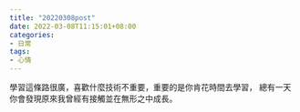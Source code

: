 ```yaml
---
title: "20220308post"
date: 2022-03-08T11:15:01+08:00
categories:
- 日常
tags:
- 心情
---
```


學習這條路很廣，喜歡什麼技術不重要，重要的是你肯花時間去學習，
總有一天你會發現原來我曾經有接觸並在無形之中成長。
